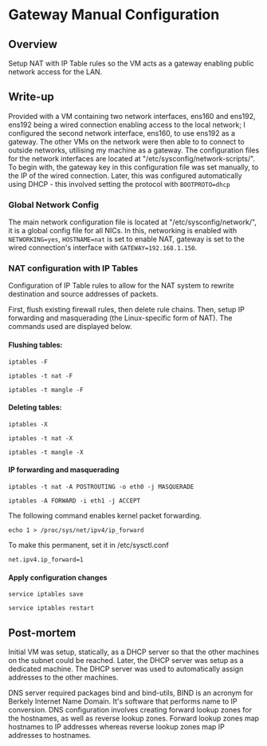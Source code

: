 # Gateway Manual Configuration

## Overview
Setup NAT with IP Table rules so the VM acts as a gateway enabling public network access for the LAN.

## Write-up
Provided with a VM containing two network interfaces, ens160 and ens192, ens192 being a wired connection enabling access to the local network; I configured the second network interface, ens160, to use ens192 as a gateway. The other VMs on the network were then able to to connect to outside networks, utilising my machine as a gateway. The configuration files for the network interfaces are located at "/etc/sysconfig/network-scripts/". To begin with, the gateway key in this configuration file was set manually, to the IP of the wired connection. Later, this was configured automatically using DHCP - this involved setting the protocol with ```BOOTPROTO=dhcp```

### Global Network Config
The main network configuration file is located at "/etc/sysconfig/network/", it is a global config file for all NICs. In this, networking is enabled with ```NETWORKING=yes```, ```HOSTNAME=nat``` is set to enable NAT, gateway is set to the wired connection's interface with ```GATEWAY=192.168.1.150```.

### NAT configuration with IP Tables
Configuration of IP Table rules to allow for the NAT system to rewrite destination and source addresses of packets.

First, flush existing firewall rules, then delete rule chains. Then, setup IP forwarding and masquerading (the Linux-specific form of NAT). The commands used are displayed below.

#### Flushing tables:
```
iptables -F

iptables -t nat -F

iptables -t mangle -F
```

#### Deleting tables:
```
iptables -X

iptables -t nat -X

iptables -t mangle -X
```

#### IP forwarding and masquerading
```
iptables -t nat -A POSTROUTING -o eth0 -j MASQUERADE

iptables -A FORWARD -i eth1 -j ACCEPT
```
The following command enables kernel packet forwarding.
```
echo 1 > /proc/sys/net/ipv4/ip_forward
```
To make this permanent, set it in /etc/sysctl.conf
```
net.ipv4.ip_forward=1
```

#### Apply configuration changes
```
service iptables save

service iptables restart
```

## Post-mortem
Initial VM was setup, statically, as a DHCP server so that the other machines on the subnet could be reached. Later, the DHCP server was setup as a dedicated machine. The DHCP server was used to automatically assign addresses to the other machines. 

DNS server required packages bind and bind-utils, BIND is an acronym for Berkely Internet Name Domain. It's software that performs name to IP conversion. DNS configuration involves creating forward lookup zones for the hostnames, as well as reverse lookup zones. 
Forward lookup zones map hostnames to IP addresses whereas reverse lookup zones map IP addresses to hostnames.